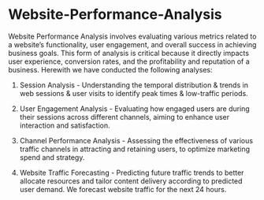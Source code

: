 # Website-Performance-Analysis

Website Performance Analysis involves evaluating various metrics related to a website’s functionality, user engagement, and overall success in achieving business goals. This form of analysis is critical because it directly impacts user experience, conversion rates, and the profitability and reputation of a business. Herewith we have conducted the following analyses:

1. Session Analysis - Understanding the temporal distribution & trends in web sessions & user visits to identify peak times & low-traffic periods.

2. User Engagement Analysis - Evaluating how engaged users are during their sessions across different channels, aiming to enhance user interaction and satisfaction.

3. Channel Performance Analysis - Assessing the effectiveness of various traffic channels in attracting and retaining users, to optimize marketing spend and strategy.

4. Website Traffic Forecasting - Predicting future traffic trends to better allocate resources and tailor content delivery according to predicted user demand. We forecast website traffic for the next 24 hours.
